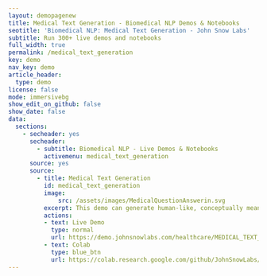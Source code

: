 ```yaml
---
layout: demopagenew
title: Medical Text Generation - Biomedical NLP Demos & Notebooks
seotitle: 'Biomedical NLP: Medical Text Generation - John Snow Labs'
subtitle: Run 300+ live demos and notebooks
full_width: true
permalink: /medical_text_generation
key: demo
nav_key: demo
article_header:
  type: demo
license: false
mode: immersivebg
show_edit_on_github: false
show_date: false
data:
  sections:  
    - secheader: yes
      secheader:
        - subtitle: Biomedical NLP - Live Demos & Notebooks
          activemenu: medical_text_generation
      source: yes
      source:
        - title: Medical Text Generation
          id: medical_text_generation
          image: 
              src: /assets/images/MedicalQuestionAnswerin.svg
          excerpt: This demo can generate human-like, conceptually meaningful biomedical texts.
          actions:
          - text: Live Demo
            type: normal
            url: https://demo.johnsnowlabs.com/healthcare/MEDICAL_TEXT_GENERATION/
          - text: Colab
            type: blue_btn
            url: https://colab.research.google.com/github/JohnSnowLabs/spark-nlp-workshop/blob/master/tutorials/Certification_Trainings/Healthcare/33.Medical_Text_Generation.ipynb                
---
```

